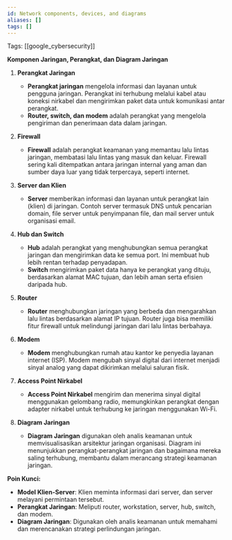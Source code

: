 ```yaml
---
id: Network components, devices, and diagrams
aliases: []
tags: []
---
```


Tags: [[google_cybersecurity]]

**Komponen Jaringan, Perangkat, dan Diagram Jaringan**

1. **Perangkat Jaringan**

   - **Perangkat jaringan** mengelola informasi dan layanan untuk pengguna jaringan. Perangkat ini terhubung melalui kabel atau koneksi nirkabel dan mengirimkan paket data untuk komunikasi antar perangkat.
   - **Router, switch, dan modem** adalah perangkat yang mengelola pengiriman dan penerimaan data dalam jaringan.

2. **Firewall**

   - **Firewall** adalah perangkat keamanan yang memantau lalu lintas jaringan, membatasi lalu lintas yang masuk dan keluar. Firewall sering kali ditempatkan antara jaringan internal yang aman dan sumber daya luar yang tidak terpercaya, seperti internet.

3. **Server dan Klien**

   - **Server** memberikan informasi dan layanan untuk perangkat lain (klien) di jaringan. Contoh server termasuk DNS untuk pencarian domain, file server untuk penyimpanan file, dan mail server untuk organisasi email.

4. **Hub dan Switch**

   - **Hub** adalah perangkat yang menghubungkan semua perangkat jaringan dan mengirimkan data ke semua port. Ini membuat hub lebih rentan terhadap penyadapan.
   - **Switch** mengirimkan paket data hanya ke perangkat yang dituju, berdasarkan alamat MAC tujuan, dan lebih aman serta efisien daripada hub.

5. **Router**

   - **Router** menghubungkan jaringan yang berbeda dan mengarahkan lalu lintas berdasarkan alamat IP tujuan. Router juga bisa memiliki fitur firewall untuk melindungi jaringan dari lalu lintas berbahaya.

6. **Modem**

   - **Modem** menghubungkan rumah atau kantor ke penyedia layanan internet (ISP). Modem mengubah sinyal digital dari internet menjadi sinyal analog yang dapat dikirimkan melalui saluran fisik.

7. **Access Point Nirkabel**

   - **Access Point Nirkabel** mengirim dan menerima sinyal digital menggunakan gelombang radio, memungkinkan perangkat dengan adapter nirkabel untuk terhubung ke jaringan menggunakan Wi-Fi.

8. **Diagram Jaringan**
   - **Diagram Jaringan** digunakan oleh analis keamanan untuk memvisualisasikan arsitektur jaringan organisasi. Diagram ini menunjukkan perangkat-perangkat jaringan dan bagaimana mereka saling terhubung, membantu dalam merancang strategi keamanan jaringan.

**Poin Kunci:**

- **Model Klien-Server**: Klien meminta informasi dari server, dan server melayani permintaan tersebut.
- **Perangkat Jaringan**: Meliputi router, workstation, server, hub, switch, dan modem.
- **Diagram Jaringan**: Digunakan oleh analis keamanan untuk memahami dan merencanakan strategi perlindungan jaringan.

